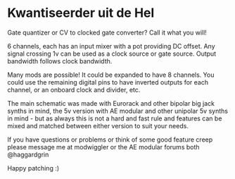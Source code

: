 # Kwantiseerder uit de Hel

Gate quantizer or CV to clocked gate converter? Call it what you will!

6 channels, each has an input mixer with a pot providing DC offset. Any signal crossing 1v can be used as a clock source or gate source. Output bandwidth follows clock bandwidth. 

Many mods are possible! It could be expanded to have 8 channels. You could use the remaining digital pins to have inverted outputs for each channel, or an onboard clock and divider, etc.

The main schematic was made with Eurorack and other bipolar big jack synths in mind, the 5v version with AE modular and other unipolar 5v synths in mind - but as always this is not a hard and fast rule and features can be mixed and matched between either version to suit your needs.

If you have questions or problems or think of some good feature creep please message me at modwiggler or the AE modular forums both @haggardgrin 

Happy patching  :)
